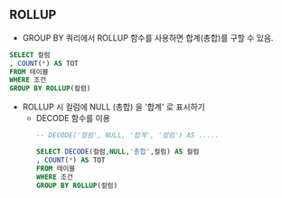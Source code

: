 ## ROLLUP

* GROUP BY 쿼리에서 ROLLUP 함수를 사용하면 합계(총합)를 구할 수 있음.
```sql
SELECT 컬럼
, COUNT(*) AS TOT
FROM 테이블
WHERE 조건
GROUP BY ROLLUP(컬럼)
```

* ROLLUP 시 컬럼에 NULL (총합) 을 '합계' 로 표시하기
  * DECODE 함수를 이용
    ```sql
    -- DECODE('컬럼', NULL, '합계', '컬럼') AS .....
    
    SELECT DECODE(컬럼,NULL,'총합',컬럼) AS 컬럼
    , COUNT(*) AS TOT
    FROM 테이블
    WHERE 조건
    GROUP BY ROLLUP(컬럼)
    ```

